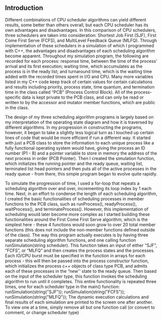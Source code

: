  

## Introduction

Different combinations of CPU scheduler algorithms can yield different results, some
better than others overall, but each CPU scheduler has its own advantages and disadvantages.
In this comparison of CPU schedulers, three schedulers are taken into consideration: Shortest
Job First (SJF), First Come First Serve (FCFS), and MultiLevel Feedback Queue (MLFQ).
Through implementation of these schedulers in a simulation of which I programmed with C++,
the advantages and disadvantages of each scheduling algorithm become apparent.
Throughout my simulation program, the following are recorded for each process:
response time, between the time of the process’ arrival and its first execution; waiting time,
which accumulates as the process is in the ready list; and turnaround time, which is the waiting
time added with the recorded times spent in I/O and CPU. Many more variables listed in my
C++ code keep track of certain values for certain calculations and results including priority,
process state, time quantum, and termination time in the class called “PCB” (Process Control
Block). All of the process-specific data is kept private to the PCB class, and can only be read or
written to by the accessor and mutator member functions, which are public in the class.

The design of my three scheduling algorithm programs is largely based on my
interpretation of the operating state diagram and how it is traversed by different algorithms. In
my progression in constructing the programs, however, it began to take a slightly less logical
turn as I touched up certain lines of code that would be more efficient if run a different way. It
started with just a PCB class to store the information to each unique process like a fully
functional operating system would have, giving the process an ID number (P1 - 8) and a pointer
variable to store in memory the address of the next process in order (PCB Pointer). Then I
created the simulation function, which initializes the running pointer and the ready queue,
waiting list, terminated list head pointers and then puts all of the active processes in the ready
queue - from there, this simple program began to evolve quite rapidly.

To simulate the progression of time, I used a for-loop that repeats a scheduling algorithm
over and over, incrementing its loop index by 1 each time. Next, in an effort to condense the
length of each scheduling algorithm, I created the basic functionalities of scheduling processes
in member functions to the PCB class, such as runProcess(), readyProcess(), waitProcess(),
and terminateProcess(). However, this implementation of scheduling would later become more
complex as I started building these functionalities around the First Come First Serve algorithm,
which is the simplest here - these 4 functions would soon grow to over 20 total member
functions (this does not include the non-member functions defined outside of the class).
The way this program actually executes is by having three separate scheduling algorithm
functions, and one calling function runSimulation(string scheduler). This function takes an input
of either “SJF”, “FCFS”, or “MLFQ” and then creates the process states and the processes.
Each IO/CPU burst must be specified in the function in arrays for each process - this will then be
passed into the process constructor function, which initializes the process c++ objects of class
type PCB, and admits each of these processes in the “new'' state to the ready queue. Then
based on the input of the scheduler type, this function invokes the scheduling algorithm to run
until it completes. This entire functionality is repeated three times, one for each scheduler type
in the main() function:
runSimulation(string("SJF"));
runSimulation(string("FCFS"));
runSimulation(string("MLFQ"));
The dynamic execution calculations and final results of each simulation are printed to the screen
one after another. To view one at a time, simply remove all but one function call (or convert to
comment, or change scheduler type)

